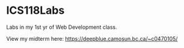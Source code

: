 # ICS118Labs
Labs in my 1st yr of Web Development class.

View my midterm here: https://deepblue.camosun.bc.ca/~c0470105/
